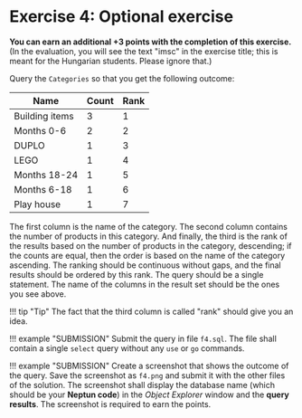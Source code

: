 ﻿# Exercise 4: Optional exercise

**You can earn an additional +3 points with the completion of this exercise.** (In the evaluation, you will see the text "imsc" in the exercise title; this is meant for the Hungarian students. Please ignore that.)

Query the `Categories` so that you get the following outcome:

| Name           | Count | Rank |
| -------------- | ----- | ---- |
| Building items |     3 |    1 |
| Months 0-6     |     2 |    2 |
| DUPLO          |     1 |    3 |
| LEGO           |     1 |    4 |
| Months 18-24   |     1 |    5 |
| Months 6-18    |     1 |    6 |
| Play house     |     1 |    7 |

The first column is the name of the category. The second column contains the number of products in this category. And finally, the third is the rank of the results based on the number of products in the category, descending; if the counts are equal, then the order is based on the name of the category ascending. The ranking should be continuous without gaps, and the final results should be ordered by this rank. The query should be a single statement. The name of the columns in the result set should be the ones you see above.

!!! tip "Tip"
    The fact that the third column is called "rank" should give you an idea.

!!! example "SUBMISSION"
    Submit the query in file `f4.sql`. The file shall contain a single `select` query without any `use` or `go` commands.

!!! example "SUBMISSION"
    Create a screenshot that shows the outcome of the query. Save the screenshot as `f4.png` and submit it with the other files of the solution. The screenshot shall display the database name (which should be your **Neptun code**) in the _Object Explorer_ window and the **query results**. The screenshot is required to earn the points.
